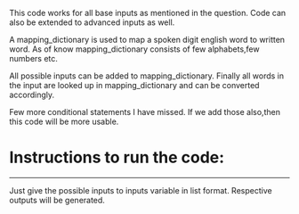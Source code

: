 This code works for all base inputs as mentioned in the question.
Code can also be extended to advanced inputs as well.

A mapping_dictionary is used to map a spoken digit english word to written word.
As of know mapping_dictionary consists of few alphabets,few numbers etc.

All possible inputs can be added to mapping_dictionary.
Finally all words in the input are looked up in mapping_dictionary and can be converted accordingly.

Few more conditional statements I have missed.
If we add those also,then this code will be more usable.

# Instructions to run the code:
--------------------------------
Just give the possible inputs to inputs variable in list format.
Respective outputs will be generated.
